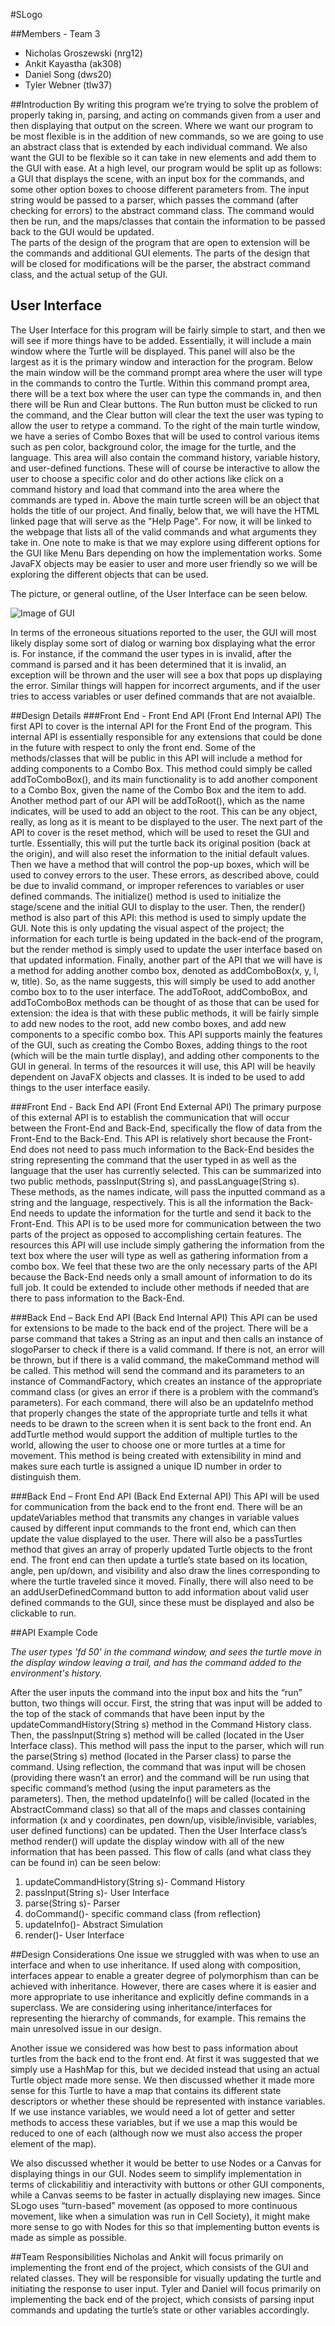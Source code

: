 #SLogo

##Members - Team 3

  * Nicholas Groszewski (nrg12)
  * Ankit Kayastha (ak308)
  * Daniel Song (dws20)
  * Tyler Webner (tlw37)



##Introduction
By writing this program we’re trying to solve the problem of properly taking in, parsing, and acting on commands given from a user and then displaying that output on the screen.  Where we want our program to be most flexible is in the addition of new commands, so we are going to use an abstract class that is extended by each individual command.  We also want the GUI to be flexible so it can take in new elements and add them to the GUI with ease.
At a high level, our program would be split up as follows: a GUI that displays the scene, with an input box for the commands, and some other option boxes to choose different parameters from.  The input string would be passed to a parser, which passes the command (after checking for errors) to the abstract command class.  The command would then be run, and the maps/classes that contain the information to be passed back to the GUI would be updated.  
The parts of the design of the program that are open to extension will be the commands and additional GUI elements.  The parts of the design that will be closed for modifications will be the parser, the abstract command class, and the actual setup of the GUI.  




## User Interface
The User Interface for this program will be fairly simple to start, and then we will see if more things have to be added. Essentially, it will include a main window where the Turtle will be displayed. This panel will also be the largest as it is the primary window and interaction for the program. Below the main window will be the command prompt area where the user will type in the commands to contro the Turtle. Within this command prompt area, there will be a text box where the user can type the commands in, and then there will be Run and Clear buttons. The Run button must be clicked to run the command, and the Clear button will clear the text the user was typing to allow the user to retype a command. To the right of the main turtle window, we have a series of Combo Boxes that will be used to control various items such as pen color, background color, the image for the turtle, and the language. This area will also contain the command history, variable history, and user-defined functions. These will of course be interactive to allow the user to choose a specific color and do other actions like click on a command history and load that command into the area where the commands are typed in. Above the main turtle screen will be an object that holds the title of our project. And finally, below that, we will have the HTML linked page that will serve as the "Help Page". For now, it will be linked to the webpage that lists all of the valid commands and what arguments they take in. One note to make is that we may explore using different options for the GUI like Menu Bars depending on how the implementation works. Some JavaFX objects may be easier to user and more user friendly so we will be exploring the different objects that can be used. 

The picture, or general outline, of the User Interface can be seen below.

![Image of GUI](https://github.com/duke-compsci308-fall2015/slogo_team03/blob/master/img/GUI.jpg)


In terms of the erroneous situations reported to the user, the GUI will most likely display some sort of dialog or warning box displaying what the error is. For instance, if the command the user types in is invalid, after the command is parsed and it has been determined that it is invalid, an exception will be thrown and the user will see a box that pops up displaying the error. Similar things will happen for incorrect arguments, and if the user tries to access variables or user defined commands that are not avaialble. 


##Design Details
###Front End - Front End API (Front End Internal API)
The first API to cover is the internal API for the Front End of the program. This internal API is essentially responsible for any extensions that could be done in the future with respect to only the front end. Some of the methods/classes that will be public in this API will include a method for adding components to a Combo Box. This method could simply be called addToComboBox(), and its main functionality is to add another component to a Combo Box, given the name of the Combo Box and the item to add. Another method part of our API will be addToRoot(), which as the name indicates, will be used to add an object to the root. This can be any object, really, as long as it is meant to be displayed to the user. The next part of the API to cover is the reset method, which will be used to reset the GUI and turtle. Essentially, this will put the turtle back its original position (back at the origin), and will also reset the information to the initial default values. Then we have a method that will control the pop-up boxes, which will be used to convey errors to the user. These errors, as described above, could be due to invalid command, or improper references to variables or user defined commands. The initialize() method is used to initialize the stage/scene and the initial GUI to display to the user. Then, the render() method is also part of this API: this method is used to simply update the GUI. Note this is only updating the visual aspect of the project; the information for each turtle is being updated in the back-end of the program, but the render method is simply used to update the user interface based on that updated information. Finally, another part of the API that we will have is a method for adding another combo box, denoted as addComboBox(x, y, l, w, title). So, as the name suggests, this will simply be used to add another combo box to to the user interface. The addToRoot, addComboBox, and addToComboBox methods can be thought of as those that can be used for extension: the idea is that with these public methods, it will be fairly simple to add new nodes to the root, add new combo boxes, and add new components to a specific combo box. This API supports mainly the features of the GUI, such as creating the Combo Boxes, adding things to the root (which will be the main turtle display), and adding other components to the GUI in general. In terms of the resources it will use, this API will be heavily dependent on JavaFX objects and classes. It is inded to be used to add things to the user interface easily. 

###Front End - Back End API (Front End External API)
The primary purpose of this external API is to establish the communication that will occur between the Front-End and Back-End, specifically the flow of data from the Front-End to the Back-End. This API is relatively short because the Front-End does not need to pass much information to the Back-End besides the string representing the command that the user typed in as well as the language that the user has currently selected. This can be summarized into two public methods, passInput(String s), and passLanguage(String s). These methods, as the names indicate, will pass the inputted command as a string and the language, respectively. This is all the information the Back-End needs to update the information for the turtle and send it back to the Front-End. This API is to be used more for communication between the two parts of the project as opposed to accomplishing certain features. The resources this API will use include simply gathering the information from the text box where the user will type as well as gathering information from a combo box. We feel that these two are the only necessary parts of the API because the Back-End needs only a small amount of information to do its full job. It could be extended to include other methods if needed that are there to pass information to the Back-End. 

###Back End – Back End API (Back End Internal API)
This API can be used for extensions to be made to the back end of the project.  There will be a parse command that takes a String as an input and then calls an instance of slogoParser to check if there is a valid command.  If there is not, an error will be thrown, but if there is a valid command, the makeCommand method will be called.  This method will send the command and its parameters to an instance of CommandFactory, which creates an instance of the appropriate command class (or gives an error if there is a problem with the command’s parameters).  For each command, there will also be an updateInfo method that properly changes the state of the appropriate turtle and tells it what needs to be drawn to the screen when it is sent back to the front end.  An addTurtle method would support the addition of multiple turtles to the world, allowing the user to choose one or more turtles at a time for movement.  This method is being created with extensibility in mind and makes sure each turtle is assigned a unique ID number in order to distinguish them.

###Back End – Front End API (Back End External API)
This API will be used for communication from the back end to the front end.  There will be an updateVariables method that transmits any changes in variable values caused by different input commands to the front end, which can then update the value displayed to the user.  There will also be a passTurtles method that gives an array of properly updated Turtle objects to the front end.  The front end can then update a turtle’s state based on its location, angle, pen up/down, and visibility and also draw the lines corresponding to where the turtle traveled since it moved.  Finally, there will also need to be an addUserDefinedCommand button to add information about valid user defined commands to the GUI, since these must be displayed and also be clickable to run.

##API Example Code

*The user types 'fd 50' in the command window, and sees the turtle move in the display window leaving a trail, and has the command added to the environment's history.*

After the user inputs the command into the input box and hits the “run” button, two things will occur.   First, the string that was input will be added to the top of the stack of commands that have been input by the updateCommandHistory(String s) method in the Command History class.  Then, the passInput(String s) method will be called (located in the User Interface class).  This method will pass the input to the parser, which will run the parse(String s) method (located in the Parser class) to parse the command.  Using reflection, the command that was input will be chosen (providing there wasn’t an error) and the command will be run using that specific command’s method (using the input parameters as the parameters).  Then, the method updateInfo() will be called (located in the AbstractCommand class) so that all of the maps and classes containing information (x and y coordinates,  pen down/up, visible/invisible, variables, user defined functions) can be updated.  Then the User Interface class’s method render() will update the display window with all of the new information that has been passed.  This flow of calls (and what class they can be found in) can be seen below:
1.	updateCommandHistory(String s)- Command History
2.	passInput(String s)- User Interface
3.	parse(String s)- Parser
4.	doCommand()- specific command class (from reflection)
5.	updateInfo()- Abstract Simulation
6.	render()- User Interface

##Design Considerations
One issue we struggled with was when to use an interface and when to use inheritance.  If used along with composition, interfaces appear to enable a greater degree of polymorphism than can be achieved with inheritance.  However, there are cases where it is easier and more appropriate to use inheritance and explicitly define commands in a superclass.  We are considering using inheritance/interfaces for representing the hierarchy of commands, for example.  This remains the main unresolved issue in our design.

Another issue we considered was how best to pass information about turtles from the back end to the front end.  At first it was suggested that we simply use a HashMap for this, but we decided instead that using an actual Turtle object made more sense.  We then discussed whether it made more sense for this Turtle to have a map that contains its different state descriptors or whether these should be represented with instance variables.  If we use instance variables, we would need a lot of getter and setter methods to access these variables, but if we use a map this would be reduced to one of each (although now we must also access the proper element of the map).

We also discussed whether it would be better to use Nodes or a Canvas for displaying things in our GUI.  Nodes seem to simplify implementation in terms of clickabilitiy and interactivity with buttons or other GUI components, while a Canvas seems to be faster in actually displaying new images.  Since SLogo uses “turn-based” movement (as opposed to more continuous movement, like when a simulation was run in Cell Society), it might make more sense to go with Nodes for this so that implementing button events is made as simple as possible.

##Team Responsibilities
Nicholas and Ankit will focus primarily on implementing the front end of the project, which consists of the GUI and related classes.  They will be responsible for visually updating the turtle and initiating the response to user input.  Tyler and Daniel will focus primarily on implementing the back end of the project, which consists of parsing input commands and updating the turtle’s state or other variables accordingly.
